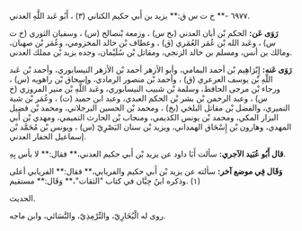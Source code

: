 ٦٩٧٧ -** خ ت س ق:** يزيد بن أَبي حكيم الكناني (٣) ، أَبُو عَبد اللَّهِ العدني.

**رَوَى عَن:** الحكم بْن أبان العدني (بخ س) ، وزمعة بْنصالح (س) ، وسفيان الثوري (خ ت س) ، وعَبد الله بْن عُمَر العُمَري (ق) ، وعطاف بْن خالد المخزومي، وعُمَر بْن صهبان، ومالك بن أنس، ومسلم بن خالد الزنجي، ومقاتل بْن سُلَيْمان، وجده يزيد بْن مملك العدني.

**رَوَى عَنه:** إِبْرَاهِيم بْن أحمد اليمامي، وأبو الأزهر أحمد بْن الأزهر النيسابوري، وأحمد بْن عَبد اللَّهِ بْن يوسف العرعري (ق) ، وأحمد بْن منصور الرمادي، وإسحاق بْن راهويه (س) ، ورجاء بْن مرجى الحافظ، وسلمة بْن شبيب النيسابوري، وعَبد اللَّهِ بْن منير المروزي (خ س) ، وعبد الرحمن بْن بشر بْن الحكم العبدي، وعبد ابن حميد (ت) ، وعُمَر بْن شبة النميري، والفضل بْن مقاتل البلخي (بخ) ، ومحمد بْن الحسين البرجلاني، ومحمد بْن فضيل البزار المكي، ومحمد بْن يونس الكديمي، ومنجاب بْن الحارث التميمي، ومهدي بْن أَبي المهدي، وهارون بْن إِسْحَاق الهمداني، ويزيد بْن سنان البَصْرِيّ (س) ، ويونس بْن مُحَمَّد بْن إسماعيل الحفار العدني.

**قال أَبُو عُبَيد الآجري:** سألت أَبَا داود عن يزيد بْن أَبي حكيم العدني،** فقال:** لا بأس بِهِ.

**وَقَال فِي موضع آخر:** سألته عن يزيد بْن أَبي حكيم والفريابي،** فقال:** الفريابي أعلى (١) .وذكره ابنُ حِبَّان في كتاب "الثقات"،** وَقَال:** مستقيم

الحديث.

روى له الْبُخَارِيّ، والتِّرْمِذِيّ، والنَّسَائي، وابن ماجه.